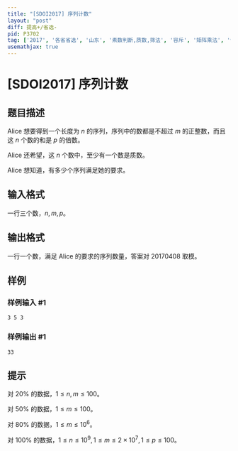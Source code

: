 ```yaml
---
title: "[SDOI2017] 序列计数"
layout: "post"
diff: 提高+/省选-
pid: P3702
tag: ['2017', '各省省选', '山东', '素数判断,质数,筛法', '容斥', '矩阵乘法', '快速傅里叶变换 FFT']
usemathjax: true
---
```


# [SDOI2017] 序列计数
## 题目描述

Alice 想要得到一个长度为 $n$ 的序列，序列中的数都是不超过 $m$ 的正整数，而且这 $n$ 个数的和是 $p$ 的倍数。

Alice 还希望，这 $n$ 个数中，至少有一个数是质数。

Alice 想知道，有多少个序列满足她的要求。
## 输入格式

一行三个数，$n,m,p$。

## 输出格式

一行一个数，满足 Alice 的要求的序列数量，答案对 $20170408$ 取模。
## 样例

### 样例输入 #1
```
3 5 3
```
### 样例输出 #1
```
33
```
## 提示

对 $20\%$ 的数据，$1\leq n,m\leq100$。


对 $50\%$ 的数据，$1\leq m \leq 100$。


对 $80\%$ 的数据，$1\leq m\leq 10^6$。


对 $100\%$ 的数据，$1\leq n \leq 10^9,1\leq m \leq 2\times 10^7,1\leq p\leq 100$。
